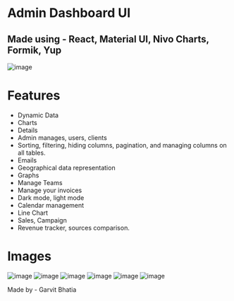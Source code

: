 # Admin Dashboard UI

## Made using - React, Material UI, Nivo Charts, Formik, Yup

![image](https://github.com/user-attachments/assets/43886ec2-5272-42c8-8cae-f79374f706d3)

# Features

- Dynamic Data
- Charts
- Details
- Admin manages, users, clients
- Sorting, filtering, hiding columns, pagination, and managing columns on all tables.
- Emails
- Geographical data representation
- Graphs
- Manage Teams
- Manage your invoices
- Dark mode, light mode
- Calendar management
- Line Chart
- Sales, Campaign
- Revenue tracker, sources comparison.
  
# Images

![image](https://github.com/user-attachments/assets/1f51ad65-4082-424c-82c1-c251b75deb26)
![image](https://github.com/user-attachments/assets/7e89791b-b4af-471a-8dde-d2e9e969c251)
![image](https://github.com/user-attachments/assets/5fb26542-3e89-4bec-916e-ebf27d2a44e7)
![image](https://github.com/user-attachments/assets/def8a95b-4477-45c7-a30e-902fa5372045)
![image](https://github.com/user-attachments/assets/07f3ebae-c78f-4088-8119-7ac6b9b6920e)
![image](https://github.com/user-attachments/assets/db7760e9-891a-46b0-9e30-5bc0654dc58d)

Made by - Garvit Bhatia
